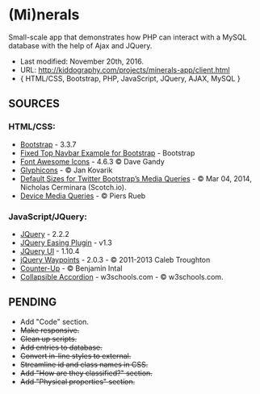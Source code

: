 # (Mi)nerals #

Small-scale app that demonstrates how PHP can interact with a MySQL database with the help of Ajax and JQuery.

* Last modified: November 20th, 2016.
* URL: http://kiddography.com/projects/minerals-app/client.html
* { HTML/CSS, Bootstrap, PHP, JavaScript, JQuery, AJAX, MySQL }

## **SOURCES** ##

### HTML/CSS: ###
* [Bootstrap](http://getbootstrap.com/) - 3.3.7
* [Fixed Top Navbar Example for Bootstrap](https://getbootstrap.com/examples/navbar-fixed-top/) - Bootstrap
* [Font Awesome Icons](http://fontawesome.io/icons/) - 4.6.3 © Dave Gandy
* [Glyphicons](http://glyphicons.com/) - © Jan Kovarik
* [Default Sizes for Twitter Bootstrap’s Media Queries](https://scotch.io/tutorials/default-sizes-for-twitter-bootstraps-media-queries) - © Mar 04, 2014, Nicholas Cerminara (Scotch.io).
* [Device Media Queries](http://resizr.co/) - © Piers Rueb


### JavaScript/JQuery: ###
* [JQuery](https://jquery.com/) - 2.2.2
* [JQuery Easing Plugin](http://gsgd.co.uk/sandbox/jquery/easing/) - v1.3
* [JQuery UI](https://jqueryui.com/) - 1.10.4
* [jQuery Waypoints](https://jqueryui.com/) - 2.0.3 - © 2011-2013 Caleb Troughton
* [Counter-Up](https://github.com/bfintal/Counter-Up) - © Benjamin Intal
* [Collapsible Accordion](http://www.w3schools.com/howto/howto_js_accordion.asp) - w3schools.com - © w3schools.com.



## **PENDING** ##
* Add "Code" section.
* ~~Make responsive.~~
* ~~Clean up scripts.~~
* ~~Add entries to database.~~
* ~~Convert in-line styles to external.~~
* ~~Streamline id and class names in CSS.~~
* ~~Add "How are they classified?" section.~~
* ~~Add "Physical properties" section.~~
